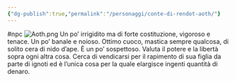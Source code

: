 ```yaml
---
{"dg-publish":true,"permalink":"/personaggi/conte-di-rendot-aoth/"}
---
```



#npc
![Aoth.png](/img/user/Images/Aoth.png)
Un po’ irrigidito ma di forte costituzione, vigoroso e tenace. Un po’ banale e noioso. Ottimo cuoco, mastica sempre qualcosa, di solito cera di nido d’ape. È un po’ sospettoso. Valuta il potere e la libertà sopra ogni altra cosa. Cerca di vendicarsi per il rapimento di sua figlia da parte di ignoti ed è l’unica cosa per la quale elargisce ingenti quantità di denaro.